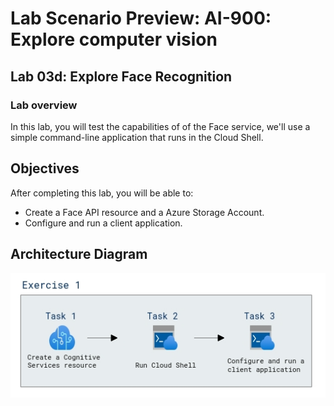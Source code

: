 # Lab Scenario Preview: AI-900: Explore computer vision

## Lab 03d:  Explore Face Recognition

### Lab overview

In this lab, you will test the capabilities of of the Face service, we'll use a simple command-line application that runs in the Cloud Shell.

## Objectives
  
After completing this lab, you will be able to:

- Create a Face API resource and a Azure Storage Account.
- Configure and run a client application.

## Architecture Diagram

  ![](media/3d-ai-900.png)
